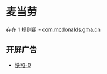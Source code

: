 # 麦当劳

存在 1 规则组 - [com.mcdonalds.gma.cn](/src/apps/com.mcdonalds.gma.cn.ts)

## 开屏广告

- [快照-0](https://gkd-kit.songe.li/import/12740193)
